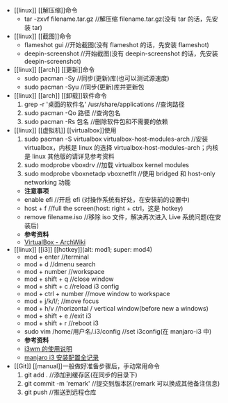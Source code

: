 - [[linux]] [[解压缩]]命令
  * tar -zxvf filename.tar.gz //解压缩 filename.tar.gz(没有 tar 的话，先安装 tar)
- [[linux]] [[截图]]命令
  * flameshot gui //开始截图(没有 flameshot 的话，先安装 flameshot)
  * deepin-screenshot //开始截图(没有 deepin-screenshot 的话，先安装 deepin-screenshot)
- [[linux]] [[arch]] [[更新]]命令
  * sudo pacman -Sy //同步(更新)库(也可以测试源速度)
  * sudo pacman -Syu //同步(更新)库并更新包
- [[linux]] [[arch]] [[卸载]]软件命令
  1. grep -r '桌面的软件名' /usr/share/applications //查询路径
  2. sudo pacman -Qo 路径 //查询包名
  3. sudo pacman -Rs 包名 //删除软件包和不需要的依赖
- [[linux]] [[虚拟机]] [[virtualbox]]使用
  1. sudo pacman -S virtualbox virtualbox-host-modules-arch //安装 virtualbox，内核是 linux 的选择 virtualbox-host-modules-arch；内核是 linux 其他版的请详见参考资料
  2. sudo modprobe vboxdrv //加载 virtualbox kernel modules
  3. sudo modprobe vboxnetadp vboxnetflt //使用 bridged 和 host-only networking 功能  
  * **注意事项**
  * enable efi //开启 efi (对操作系统有好处，在安装前的设置中)
  * host + f //full the screen(host: right + ctrl，这是 hotkey)
  * remove filename.iso //移除 iso 文件，解决再次进入 Live 系统问题(在安装后)
  * **参考资料**
  * [VirtualBox - ArchWiki](https://wiki.archlinux.org/title/VirtualBox)
- [[linux]] [[i3]] [[hotkey]](alt: mod1; super: mod4)
  * mod + enter //terminal
  * mod + d //dmenu search
  * mod + number //workspace
  * mod + shift + q //close window
  * mod + shift + c //reload i3 config
  * mod + ctrl + number //move window to workspace
  * mod + j/k/l/; //move focus
  * mod + h/v //horizontal / vertical window(before new a windows)
  * mod + shift + e //exit i3
  * mod + shift + r //reboot i3
  * sudo vim /home/用户名/.i3/config //set i3config(在 manjaro-i3 中)
  * **参考资料**
  * [i3wm 的使用说明](https://www.jianshu.com/p/b9b644cf528f)
  * [manjaro i3 安装配置全记录](https://blog.csdn.net/qq_39934154/article/details/121714647)
- [[Git]] [[manual]]一般做好准备步骤后，手动常用命令
  1. git add . //添加到缓存区(在同步的目录下)
  2. git commit -m 'remark' //提交到版本区(remark 可以换成其他备注信息)
  3. git push //推送到远程仓库